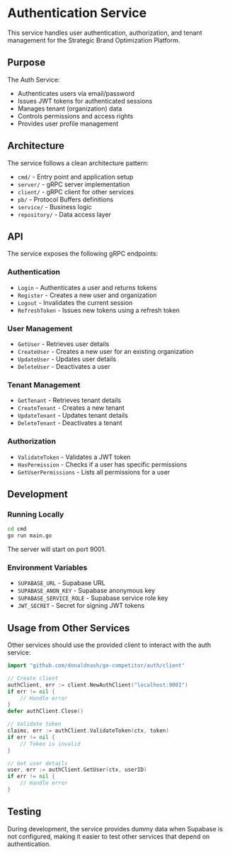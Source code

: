 # Authentication Service

This service handles user authentication, authorization, and tenant management for the Strategic Brand Optimization Platform.

## Purpose

The Auth Service:
- Authenticates users via email/password
- Issues JWT tokens for authenticated sessions
- Manages tenant (organization) data 
- Controls permissions and access rights
- Provides user profile management

## Architecture

The service follows a clean architecture pattern:

- `cmd/` - Entry point and application setup
- `server/` - gRPC server implementation
- `client/` - gRPC client for other services
- `pb/` - Protocol Buffers definitions
- `service/` - Business logic
- `repository/` - Data access layer

## API

The service exposes the following gRPC endpoints:

### Authentication
- `Login` - Authenticates a user and returns tokens
- `Register` - Creates a new user and organization
- `Logout` - Invalidates the current session
- `RefreshToken` - Issues new tokens using a refresh token

### User Management
- `GetUser` - Retrieves user details
- `CreateUser` - Creates a new user for an existing organization
- `UpdateUser` - Updates user details
- `DeleteUser` - Deactivates a user

### Tenant Management
- `GetTenant` - Retrieves tenant details
- `CreateTenant` - Creates a new tenant
- `UpdateTenant` - Updates tenant details
- `DeleteTenant` - Deactivates a tenant

### Authorization
- `ValidateToken` - Validates a JWT token
- `HasPermission` - Checks if a user has specific permissions
- `GetUserPermissions` - Lists all permissions for a user

## Development

### Running Locally

```bash
cd cmd
go run main.go
```

The server will start on port 9001.

### Environment Variables

- `SUPABASE_URL` - Supabase URL
- `SUPABASE_ANON_KEY` - Supabase anonymous key
- `SUPABASE_SERVICE_ROLE` - Supabase service role key
- `JWT_SECRET` - Secret for signing JWT tokens

## Usage from Other Services

Other services should use the provided client to interact with the auth service:

```go
import "github.com/donaldnash/go-competitor/auth/client"

// Create client
authClient, err := client.NewAuthClient("localhost:9001")
if err != nil {
    // Handle error
}
defer authClient.Close()

// Validate token
claims, err := authClient.ValidateToken(ctx, token)
if err != nil {
    // Token is invalid
}

// Get user details
user, err := authClient.GetUser(ctx, userID)
if err != nil {
    // Handle error
}
```

## Testing

During development, the service provides dummy data when Supabase is not configured, making it easier to test other services that depend on authentication. 